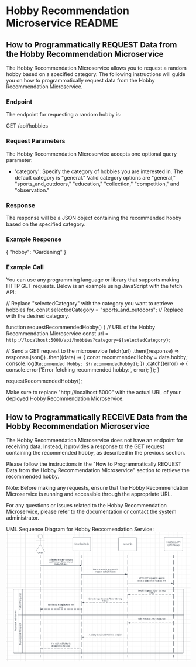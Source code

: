 # Hobby Recommendation Microservice README

## How to Programmatically REQUEST Data from the Hobby Recommendation Microservice
The Hobby Recommendation Microservice allows you to request a random hobby based on a specified category. The following instructions will guide you on how to programmatically request data from the Hobby Recommendation Microservice.

### Endpoint
The endpoint for requesting a random hobby is:

GET /api/hobbies

### Request Parameters
The Hobby Recommendation Microservice accepts one optional query parameter:

 - 'category': Specify the category of hobbies you are interested in. The default category is "general." Valid category options are "general," "sports_and_outdoors," "education," "collection," "competition," and "observation."

### Response
The response will be a JSON object containing the recommended hobby based on the specified category.

### Example Response

{
  "hobby": "Gardening"
}

### Example Call
You can use any programming language or library that supports making HTTP GET requests. Below is an example using JavaScript with the fetch API:

// Replace "selectedCategory" with the category you want to retrieve hobbies for.
const selectedCategory = "sports_and_outdoors"; // Replace with the desired category.

function requestRecommendedHobby() {
  // URL of the Hobby Recommendation Microservice
  const url = `http://localhost:5000/api/hobbies?category=${selectedCategory}`;

  // Send a GET request to the microservice
  fetch(url)
    .then((response) => response.json())
    .then((data) => {
      const recommendedHobby = data.hobby;
      console.log(`Recommended Hobby: ${recommendedHobby}`);
    })
    .catch((error) => {
      console.error('Error fetching recommended hobby:', error);
    });
}

requestRecommendedHobby();

Make sure to replace "http://localhost:5000" with the actual URL of your deployed Hobby Recommendation Microservice.

## How to Programmatically RECEIVE Data from the Hobby Recommendation Microservice
The Hobby Recommendation Microservice does not have an endpoint for receiving data. Instead, it provides a response to the GET request containing the recommended hobby, as described in the previous section.

Please follow the instructions in the "How to Programmatically REQUEST Data from the Hobby Recommendation Microservice" section to retrieve the recommended hobby.

Note: Before making any requests, ensure that the Hobby Recommendation Microservice is running and accessible through the appropriate URL.

For any questions or issues related to the Hobby Recommendation Microservice, please refer to the documentation or contact the system administrator.

UML Sequence Diagram for Hobby Reccomendation Service:
![ExportServiceUML](hobbyService.png)
